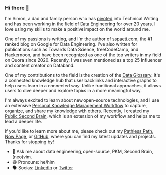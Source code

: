 ### Hi there 👋

I'm Simon, a dad and family person who has [pivoted](https://youtu.be/dNASkBuhPy0) into Technical Writing and has been working in the field of Data Engineering for over 20 years. I love using my skills to make a positive impact on the world around me.

One of my passions is writing, and I'm the author of [sspaeti.com](https://sspaeti.com), the #1 ranked blog on Google for Data Engineering. I've also written for publications such as Towards Data Science, freeCodeCamp, and Hackernoon, and have been recognized as one of the top writers in my field on Quora since 2020. Recently, I was even mentioned as a top 25 Influencer and content creator on Databand.

One of my contributions to the field is the creation of the [Data Glossary](https://glossary.airbyte.com). It's a connected knowledge hub that uses backlinks and interactive graphs to help users learn in a connected way. Unlike traditional approaches, it allows users to dive deeper and explore topics in a more meaningful way.

I'm always excited to learn about new open-source technologies, and I use an extensive [Personal Knowledge Management Workflow](https://www.sspaeti.com/blog/pkm-workflow-for-a-deeper-life/) to capture, organize, and share my knowledge with others. Recently, I created my [Public Second Brain](https://brain.sspaeti.com/), which is an extension of my workflow and helps me to lead a deeper life.

If you'd like to learn more about me, please check out my [Pathless Path](https://www.sspaeti.com/blog/finding-my-pathless-path/), [Now Page](https://now.sspaeti.com), or [GitHub](https://github.sspaeti.com), where you can find my latest updates and projects. Thanks for stopping by!


- 💬 Ask me about data engineering, open-source, PKM, Second Brain, (neo)vim.
- 😄 Pronouns: he/him
- 🗣 Socias: [LinkedIn](https://www.linkedin.com/in/sspaeti/) or [Twitter](https://twitter.com/sspaeti)

<!-- Does not include sspaeti-com organization where all my stars are :)

<p align="left"> 
  <img alt="Top Langs" height="150px" src="https://github-readme-stats.vercel.app/api/top-langs/?username=sspaeti&layout=compact&show_icons=true&theme=gruvbox&count_private=true" />
  <img alt="github stats" height="150px" src="https://github-readme-stats.vercel.app/api?username=sspaeti&theme=gruvbox&show_icons=true&count_private=true" />
</p>


![](second-brain-sspaeti.com.jpeg)

Here are some ideas to get you started:

- 🔭 I’m currently working on see on my [Now Page](https://www.sspaeti.com/now/).
- 🌱 I’m currently learning see on my [Now Page](https://www.sspaeti.com/now/).
- 👯 I am a [top viewed writer](https://www.quora.com/topic/Data-Engineering/writers) at Quora. 
- 🤔 I’m looking for help with ...
- 📫 How to reach me: ...
- 😄 Pronouns: he/him
- ⚡ Fun fact: ...
-->
